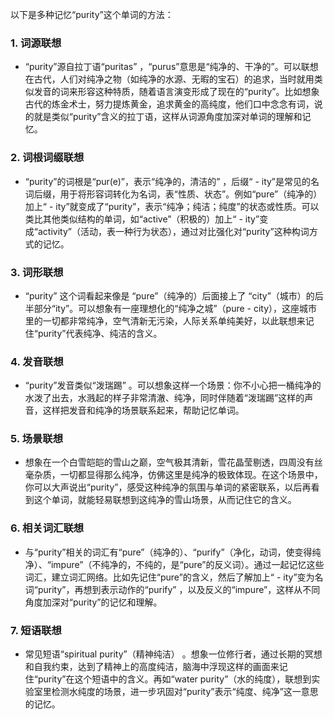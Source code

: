 以下是多种记忆“purity”这个单词的方法：

### 1. 词源联想
 - “purity”源自拉丁语“puritas” ，“purus”意思是“纯净的、干净的”。可以联想在古代，人们对纯净之物（如纯净的水源、无暇的宝石）的追求，当时就用类似发音的词来形容这种特质，随着语言演变形成了现在的“purity”。比如想象古代的炼金术士，努力提炼黄金，追求黄金的高纯度，他们口中念念有词，说的就是类似“purity”含义的拉丁语，这样从词源角度加深对单词的理解和记忆。

### 2. 词根词缀联想
 - “purity”的词根是“pur(e)”，表示“纯净的，清洁的” ，后缀“ - ity”是常见的名词后缀，用于将形容词转化为名词，表“性质、状态”。例如“pure”（纯净的）加上“ - ity”就变成了“purity”，表示“纯净；纯洁；纯度”的状态或性质。可以类比其他类似结构的单词，如“active”（积极的）加上“ - ity”变成“activity”（活动，表一种行为状态），通过对比强化对“purity”这种构词方式的记忆。

### 3. 词形联想
 - “purity” 这个词看起来像是 “pure”（纯净的）后面接上了 “city”（城市）的后半部分“ity”。可以想象有一座理想化的“纯净之城”（pure - city），这座城市里的一切都非常纯净，空气清新无污染，人际关系单纯美好，以此联想来记住“purity”代表纯净、纯洁的含义。

### 4. 发音联想
 - “purity”发音类似“泼瑞踢” 。可以想象这样一个场景：你不小心把一桶纯净的水泼了出去，水溅起的样子非常清澈、纯净，同时伴随着“泼瑞踢”这样的声音，这样把发音和纯净的场景联系起来，帮助记忆单词。

### 5. 场景联想
 - 想象在一个白雪皑皑的雪山之巅，空气极其清新，雪花晶莹剔透，四周没有丝毫杂质，一切都显得那么纯净，仿佛这里是纯净的极致体现。在这个场景中，你可以大声说出“purity”，感受这种纯净的氛围与单词的紧密联系，以后再看到这个单词，就能轻易联想到这纯净的雪山场景，从而记住它的含义。

### 6. 相关词汇联想
 - 与“purity”相关的词汇有“pure”（纯净的）、“purify”（净化，动词，使变得纯净）、“impure”（不纯净的，不纯的，是“pure”的反义词）。通过一起记忆这些词汇，建立词汇网络。比如先记住“pure”的含义，然后了解加上“ - ity”变为名词“purity”，再想到表示动作的“purify” ，以及反义的“impure”，这样从不同角度加深对“purity”的记忆和理解。

### 7. 短语联想
 - 常见短语“spiritual purity”（精神纯洁） 。想象一位修行者，通过长期的冥想和自我约束，达到了精神上的高度纯洁，脑海中浮现这样的画面来记住“purity”在这个短语中的含义。再如“water purity”（水的纯度），联想到实验室里检测水纯度的场景，进一步巩固对“purity”表示“纯度、纯净”这一意思的记忆。 